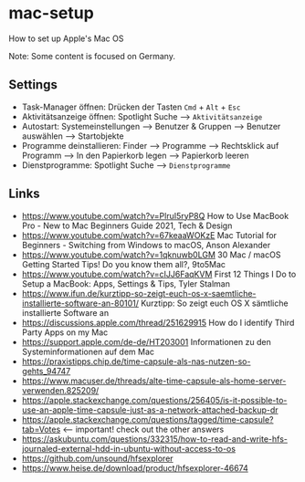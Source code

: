 # mac-setup
How to set up Apple's Mac OS

Note: Some content is focused on Germany.

## Settings
- Task-Manager öffnen: Drücken der Tasten `Cmd` + `Alt` + `Esc`
- Aktivitätsanzeige öffnen: Spotlight Suche --> `Aktivitätsanzeige`
- Autostart: Systemeinstellungen --> Benutzer & Gruppen --> Benutzer auswählen --> Startobjekte
- Programme deinstallieren: Finder --> Programme --> Rechtsklick auf Programm --> In den Papierkorb legen --> Papierkorb leeren
- Dienstprogramme: Spotlight Suche --> `Dienstprogramme`

## Links
- https://www.youtube.com/watch?v=PlruI5ryP8Q How to Use MacBook Pro - New to Mac Beginners Guide 2021, Tech & Design
- https://www.youtube.com/watch?v=67keaaWOKzE Mac Tutorial for Beginners - Switching from Windows to macOS, Anson Alexander
- https://www.youtube.com/watch?v=1qknuwb0LGM 30 Mac / macOS Getting Started Tips! Do you know them all?, 9to5Mac
- https://www.youtube.com/watch?v=cIJJ6FaqKVM First 12 Things I Do to Setup a MacBook: Apps, Settings & Tips, Tyler Stalman
- https://www.ifun.de/kurztipp-so-zeigt-euch-os-x-saemtliche-installierte-software-an-80101/ Kurztipp: So zeigt euch OS X sämtliche installierte Software an
- https://discussions.apple.com/thread/251629915 How do I identify Third Party Apps on my Mac
- https://support.apple.com/de-de/HT203001 Informationen zu den Systeminformationen auf dem Mac
- https://praxistipps.chip.de/time-capsule-als-nas-nutzen-so-gehts_94747
- https://www.macuser.de/threads/alte-time-capsule-als-home-server-verwenden.825209/
- https://apple.stackexchange.com/questions/256405/is-it-possible-to-use-an-apple-time-capsule-just-as-a-network-attached-backup-dr
- https://apple.stackexchange.com/questions/tagged/time-capsule?tab=Votes <-- important! check out the other answers
- https://askubuntu.com/questions/332315/how-to-read-and-write-hfs-journaled-external-hdd-in-ubuntu-without-access-to-os
- https://github.com/unsound/hfsexplorer
- https://www.heise.de/download/product/hfsexplorer-46674

